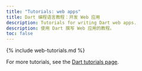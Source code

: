 ```yaml
---
title: "Tutorials: web apps"
title: Dart 编程语言教程：开发 Web 应用
description: Tutorials for writing Dart web apps.
description: 使用 Dart 撰写 Web 应用的教程。
toc: false
---
```


{% include web-tutorials.md %}

For more tutorials, see the [Dart tutorials page](/tutorials).
